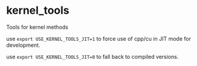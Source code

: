 # kernel_tools
Tools for kernel methods

use `export USE_KERNEL_TOOLS_JIT=1` to force use of cpp/cu in JIT mode for development.

use `export USE_KERNEL_TOOLS_JIT=0` to fall back to compiled versions.